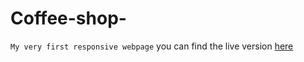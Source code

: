 # Coffee-shop-
`My very first responsive webpage`
you can find the live version [here](https://ilyes-ch.github.io/Coffee-shop-/)
